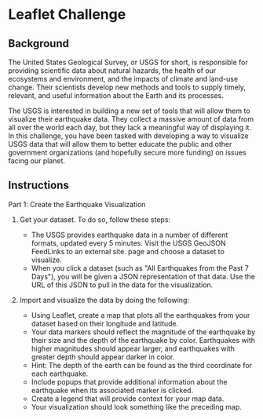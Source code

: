 # Leaflet Challenge

## Background
The United States Geological Survey, or USGS for short, is responsible for providing scientific data about natural hazards, the health of our ecosystems and environment, and the impacts of climate and land-use change. Their scientists develop new methods and tools to supply timely, relevant, and useful information about the Earth and its processes.

The USGS is interested in building a new set of tools that will allow them to visualize their earthquake data. They collect a massive amount of data from all over the world each day, but they lack a meaningful way of displaying it. In this challenge, you have been tasked with developing a way to visualize USGS data that will allow them to better educate the public and other government organizations (and hopefully secure more funding) on issues facing our planet.

## Instructions

Part 1: Create the Earthquake Visualization
1. Get your dataset. To do so, follow these steps:
    - The USGS provides earthquake data in a number of different formats, updated every 5 minutes. Visit the USGS GeoJSON FeedLinks to an external site. page and choose a dataset to visualize.
    - When you click a dataset (such as "All Earthquakes from the Past 7 Days"), you will be given a JSON representation of that data. Use the URL of this JSON to pull in the data for the visualization.
  
2. Import and visualize the data by doing the following:
    - Using Leaflet, create a map that plots all the earthquakes from your dataset based on their longitude and latitude.
    - Your data markers should reflect the magnitude of the earthquake by their size and the depth of the earthquake by color. Earthquakes with higher magnitudes should appear larger, and earthquakes with greater depth should appear darker in color.
    - Hint: The depth of the earth can be found as the third coordinate for each earthquake.
    - Include popups that provide additional information about the earthquake when its associated marker is clicked.
    - Create a legend that will provide context for your map data.
    - Your visualization should look something like the preceding map.
